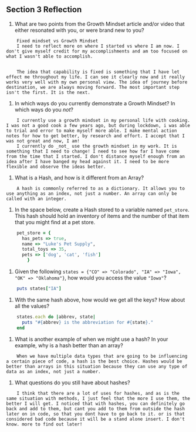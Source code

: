 ## Section 3 Reflection

1. What are two points from the Growth Mindset article and/or video that either resonated with you, or were brand new to you?
```
    Fixed mindset vs Growth Mindset
    I need to reflect more on where I started vs where I am now. I don't give myself credit for my accomplishments and am too focused on what I wasn't able to accomplish.


    The idea that capability is fixed is something that I have let effect me throughout my life. I can see it clearly now and it really works very well with my own personal view. The idea of journey before destination, we are always moving forward. The most important step isn't the first. It is the next.
```
1. In which ways do you currently demonstrate a Growth Mindset? In which ways do you _not_?
```
    I currently use a growth mindset in my personal life with cooking. I was not a good cook a few years ago, but during lockdown, i was able to trial and error to make myself more able. I make mental action notes for how to get better, by research and effort. I accept that I was not great and now, I am!
    I currently do _not_ use the growth mindset in my work. It is something that I need to change! I need to see how far I have come from the time that I started. I don't distance myself enough from an idea after I have banged my head against it. I need to be more flexible and observe the ideas better.
```
1. What is a Hash, and how is it different from an Array?
```    
    A hash is commonly referred to as a dictionary. It allows you to use anything as an index, not just a number. An array can only be called with an integer.
```
1. In the space below, create a Hash stored to a variable named `pet_store`.  This hash should hold an inventory of items and the number of that item that you might find at a pet store.
```rb
    pet_store = {
      has_pets => true,
      name => "Luke's Pet Supply",
      total_toys => 35,
      pets => ['dog', 'cat', 'fish']
        }
```
1. Given the following `states = {"CO" => "Colorado", "IA" => "Iowa", "OK" => "Oklahoma"}`, how would you access the value `"Iowa"`?
```rb
    puts states["IA"]
```
1. With the same hash above, how would we get all the keys?  How about all the values?
```rb
    states.each do |abbrev, state|
      puts "#{abbrev} is the abbreviation for #{state}."
    end
```

1. What is another example of when we might use a hash?  In your example, why is a hash better than an array?
```
    When we have multiple data types that are going to be influencing a certain piece of code, a hash is the best choice. Hashes would be better than arrays in this situation because they can use any type of data as an index, not just a number.
```
1. What questions do you still have about hashes?
```
    I think that there are a lot of uses for hashes, and as is the same situation with methods, I just feel that the more I use them, the better I will get. I noticed that with hashes, you can definitely go back and add to them, but cant you add to them from outside the hash later on in code, so that you dont have to go back to it. or is that considered bad code because it will be a stand alone insert. I don't know. more to find out later!
```
